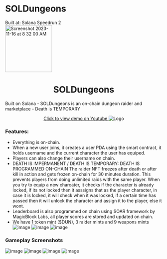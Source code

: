 # SOLDungeons
Built at: Solana Speedrun 2 </br>
<img width="150" alt="Screenshot 2023-11-16 at 8 32 00 AM" src="https://github.com/IntoTheVerse/SOLDungeons-Speedrun-2-ITV/assets/43913734/37b98bad-6b04-4ac5-be8b-fe6e243edcc3">

<h1 align="center">SOLDungeons</h1>
Built on Solana - SOLDungeons is an on-chain dungeon raider and marketplace - Death is TEMPORARY
<p align="center">
  <a href="">
  Click to view demo on Youtube
  </a>
    <img src="https://github.com/IntoTheVerse/SOLDungeons-Speedrun-2-ITV/assets/43913734/3d76b8b0-de92-4a9a-970c-5ab24c8e05af" alt="Logo" >
</p>

### Features:
- Everything is on-chain. 
- When a new user joins, it creates a user PDA using the smart contract, it holds username and the current character the user has equiped. 
- Players can also change their username on chain. 
- DEATH IS IMPERMANENT / DEATH IS TEMPORARY: DEATH IS PROGRAMMED ON-CHAIN 
The raider NFT freezes after death or after kill in action and gets frozen on-chain for 30 minutes duration. This prevents players from doing unlimited raids with the same player.
When you try to equip a new charcater, it checks if the character is already locked, if its not locked then it asssigns that as the player character, in case it is locked, it will check when it was locked, if a certain time has passed then it will unlock the character and assign it to the player, else it wont. 
- Leaderboard is also programmed on chain using SOAR framework by MagicBlock Labs, all player scores are stored and updated on chain. 
- We have 1 token mint ($DUN), 3 raider mints and 9 weapons mints
![image](https://github.com/IntoTheVerse/SOLDungeons-Speedrun-2-ITV/assets/43913734/900e0b1f-668e-4df6-bfbe-ed100d52dbb8)
![image](https://github.com/IntoTheVerse/SOLDungeons-Speedrun-2-ITV/assets/43913734/e1a69b44-971d-4504-938d-5f9dea4ad462)
![image](https://github.com/IntoTheVerse/SOLDungeons-Speedrun-2-ITV/assets/43913734/088229c4-0d44-4a0f-bd03-80abf1917279)

### Gameplay Screenshots
![image](https://github.com/IntoTheVerse/SOLDungeons-Speedrun-2-ITV/assets/43913734/dca7d63f-39b4-4dbb-923a-372e8b34f8e2)
![image](https://github.com/IntoTheVerse/SOLDungeons-Speedrun-2-ITV/assets/43913734/60606cc3-c2c5-4b49-bac3-8589a76d814b)
![image](https://github.com/IntoTheVerse/SOLDungeons-Speedrun-2-ITV/assets/43913734/dd10207c-85ad-47e6-9d0c-09fad8c91bda)
![image](https://github.com/IntoTheVerse/SOLDungeons-Speedrun-2-ITV/assets/43913734/574476ea-79bb-43db-8c58-bc4340458563)









